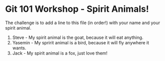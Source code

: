 # Git 101 Workshop - Spirit Animals!

The challenge is to add a line to this file (in order!) with your name and your spirit animal.

1. Steve  - My  spirit animal is the goat, because it will eat anything.
4. Yasemin - My spririt animal is a bird, because it will fly anywhere it wants.
7. Jack - My spirit animal is a fox, just love them!
